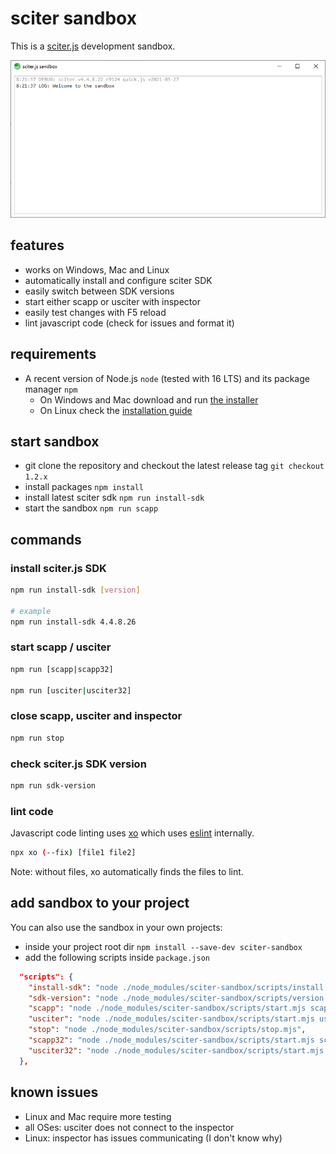 # sciter sandbox

This is a [sciter.js](https://sciter.com/) development sandbox.

![sciter sandbox screenshot](https://github.com/8ctopus/sciter-sandbox/raw/master/screenshot.png)

## features

- works on Windows, Mac and Linux
- automatically install and configure sciter SDK
- easily switch between SDK versions
- start either scapp or usciter with inspector
- easily test changes with F5 reload
- lint javascript code (check for issues and format it)

## requirements

- A recent version of Node.js `node` (tested with 16 LTS) and its package manager `npm`
    - On Windows and Mac download and run [the installer](https://nodejs.dev/download/)
    - On Linux check the [installation guide](https://www.digitalocean.com/community/tutorials/how-to-install-node-js-on-ubuntu-20-04#option-2-%E2%80%94-installing-node-js-with-apt-using-a-nodesource-ppa)

## start sandbox

- git clone the repository and checkout the latest release tag `git checkout 1.2.x`
- install packages `npm install`
- install latest sciter sdk `npm run install-sdk`
- start the sandbox `npm run scapp`

## commands

### install sciter.js SDK

```sh
npm run install-sdk [version]

# example
npm run install-sdk 4.4.8.26
```

### start scapp / usciter

```sh
npm run [scapp|scapp32]

npm run [usciter|usciter32]
```

### close scapp, usciter and inspector

```sh
npm run stop
```

### check sciter.js SDK version

```sh
npm run sdk-version
```

### lint code

Javascript code linting uses [xo](https://github.com/xojs/xo) which uses [eslint](https://github.com/eslint/eslint) internally.

```sh
npx xo (--fix) [file1 file2]
```

Note: without files, xo automatically finds the files to lint.

## add sandbox to your project

You can also use the sandbox in your own projects:

- inside your project root dir `npm install --save-dev sciter-sandbox`
- add the following scripts inside `package.json`

```json
  "scripts": {
    "install-sdk": "node ./node_modules/sciter-sandbox/scripts/install.mjs",
    "sdk-version": "node ./node_modules/sciter-sandbox/scripts/version.mjs",
    "scapp": "node ./node_modules/sciter-sandbox/scripts/start.mjs scapp",
    "usciter": "node ./node_modules/sciter-sandbox/scripts/start.mjs usciter",
    "stop": "node ./node_modules/sciter-sandbox/scripts/stop.mjs",
    "scapp32": "node ./node_modules/sciter-sandbox/scripts/start.mjs scapp32",
    "usciter32": "node ./node_modules/sciter-sandbox/scripts/start.mjs usciter32"
  },
```

## known issues

- Linux and Mac require more testing
- all OSes: usciter does not connect to the inspector
- Linux: inspector has issues communicating (I don't know why)
